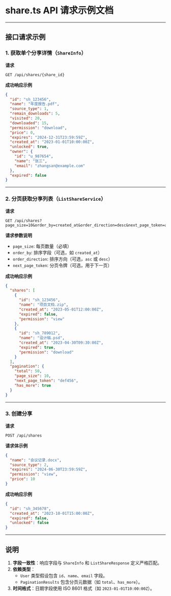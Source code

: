 
# share.ts API 请求示例文档

---

## 接口请求示例

### 1. 获取单个分享详情（`ShareInfo`）
**请求**  
```http
GET /api/shares/{share_id}
```

**成功响应示例**  
```json
{
  "id": "sh_123456",
  "name": "年度报告.pdf",
  "source_type": 1,
  "remain_downloads": 5,
  "visited": 20,
  "downloaded": 15,
  "permission": "download",
  "price": 0,
  "expires": "2024-12-31T23:59:59Z",
  "created_at": "2023-01-01T10:00:00Z",
  "unlocked": true,
  "owner": {
    "id": "u_987654",
    "name": "张三",
    "email": "zhangsan@example.com"
  },
  "expired": false
}
```

---

### 2. 分页获取分享列表（`ListShareService`）
**请求**  
```http
GET /api/shares?page_size=10&order_by=created_at&order_direction=desc&next_page_token=abc123
```

**请求参数说明**  
- `page_size`: 每页数量（必填）
- `order_by`: 排序字段（可选，如 `created_at`）
- `order_direction`: 排序方向（可选，`asc` 或 `desc`）
- `next_page_token`: 分页令牌（可选，用于下一页）

**成功响应示例**  
```json
{
  "shares": [
    {
      "id": "sh_123456",
      "name": "项目文档.zip",
      "created_at": "2023-05-01T12:00:00Z",
      "expired": false,
      "permission": "view"
    },
    {
      "id": "sh_789012",
      "name": "设计稿.psd",
      "created_at": "2023-04-30T09:30:00Z",
      "expired": true,
      "permission": "download"
    }
  ],
  "pagination": {
    "total": 50,
    "page_size": 10,
    "next_page_token": "def456",
    "has_more": true
  }
}
```

---

### 3. 创建分享
**请求**  
```http
POST /api/shares
```

**请求体示例**  
```json
{
  "name": "会议记录.docx",
  "source_type": 2,
  "expires": "2024-06-30T23:59:59Z",
  "permission": "view",
  "price": 10
}
```

**成功响应示例**  
```json
{
  "id": "sh_345678",
  "created_at": "2023-10-01T15:00:00Z",
  "expired": false,
  "unlocked": false
}
```

---

## 说明
1. **字段一致性**：响应字段与 `ShareInfo` 和 `ListShareResponse` 定义严格匹配。
2. **依赖类型**：
   - `User` 类型假设包含 `id`、`name`、`email` 字段。
   - `PaginationResults` 包含分页元数据（如 `total`、`has_more`）。
3. **时间格式**：日期字段使用 ISO 8601 格式（如 `2023-01-01T10:00:00Z`）。
```

